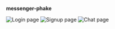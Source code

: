 **messenger-phake**

![Login page](https://i.imgur.com/ynK0hvy.png)
![Signup page](https://i.imgur.com/xMOf4lF.png)
![Chat page](https://i.imgur.com/GKqn1NX.png)
